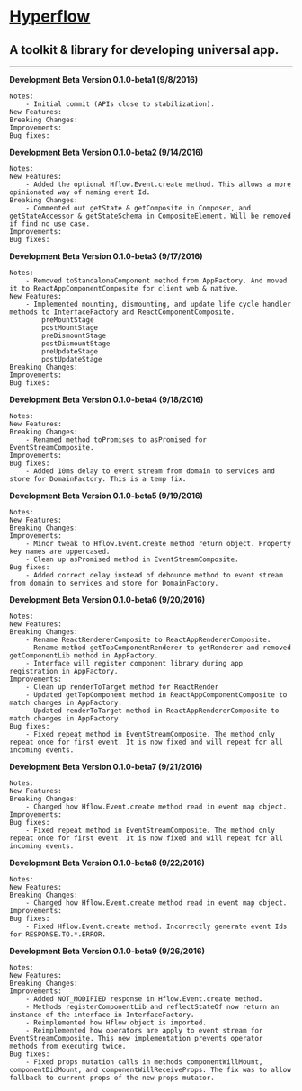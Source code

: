 # [Hyperflow](https://github.com/tuantle/hyperflow)
## A toolkit & library for developing universal app.

----

**Development Beta Version 0.1.0-beta1 (9/8/2016)**
```
Notes:
    - Initial commit (APIs close to stabilization).
New Features:
Breaking Changes:
Improvements:
Bug fixes:
```
**Development Beta Version 0.1.0-beta2 (9/14/2016)**
```
Notes:
New Features:
    - Added the optional Hflow.Event.create method. This allows a more opinionated way of naming event Id.  
Breaking Changes:
    - Commented out getState & getComposite in Composer, and getStateAccessor & getStateSchema in CompositeElement. Will be removed if find no use case.
Improvements:
Bug fixes:
```
**Development Beta Version 0.1.0-beta3 (9/17/2016)**
```
Notes:
    - Removed toStandaloneComponent method from AppFactory. And moved it to ReactAppComponentComposite for client web & native.
New Features:
    - Implemented mounting, dismounting, and update life cycle handler methods to InterfaceFactory and ReactComponentComposite.
        preMountStage
        postMountStage
        preDismountStage
        postDismountStage
        preUpdateStage
        postUpdateStage
Breaking Changes:
Improvements:
Bug fixes:
```
**Development Beta Version 0.1.0-beta4 (9/18/2016)**
```
Notes:
New Features:
Breaking Changes:
    - Renamed method toPromises to asPromised for EventStreamComposite.
Improvements:
Bug fixes:
    - Added 10ms delay to event stream from domain to services and store for DomainFactory. This is a temp fix.
```
**Development Beta Version 0.1.0-beta5 (9/19/2016)**
```
Notes:
New Features:
Breaking Changes:
Improvements:
    - Minor tweak to Hflow.Event.create method return object. Property key names are uppercased.
    - Clean up asPromised method in EventStreamComposite.
Bug fixes:
    - Added correct delay instead of debounce method to event stream from domain to services and store for DomainFactory.
```
**Development Beta Version 0.1.0-beta6 (9/20/2016)**
```
Notes:
New Features:
Breaking Changes:
    - Rename ReactRendererComposite to ReactAppRendererComposite.
    - Rename method getTopComponentRenderer to getRenderer and removed getComponentLib method in AppFactory.
    - Interface will register component library during app registration in AppFactory.
Improvements:
    - Clean up renderToTarget method for ReactRender
    - Updated getTopComponent method in ReactAppComponentComposite to match changes in AppFactory.
    - Updated renderToTarget method in ReactAppRendererComposite to match changes in AppFactory.
Bug fixes:
    - Fixed repeat method in EventStreamComposite. The method only repeat once for first event. It is now fixed and will repeat for all incoming events.
```
**Development Beta Version 0.1.0-beta7 (9/21/2016)**
```
Notes:
New Features:
Breaking Changes:
    - Changed how Hflow.Event.create method read in event map object.
Improvements:
Bug fixes:
    - Fixed repeat method in EventStreamComposite. The method only repeat once for first event. It is now fixed and will repeat for all incoming events.
```
**Development Beta Version 0.1.0-beta8 (9/22/2016)**
```
Notes:
New Features:
Breaking Changes:
    - Changed how Hflow.Event.create method read in event map object.
Improvements:
Bug fixes:
    - Fixed Hflow.Event.create method. Incorrectly generate event Ids for RESPONSE.TO.*.ERROR.
```
**Development Beta Version 0.1.0-beta9 (9/26/2016)**
```
Notes:
New Features:
Breaking Changes:
Improvements:
    - Added NOT_MODIFIED response in Hflow.Event.create method.
    - Methods registerComponentLib and reflectStateOf now return an instance of the interface in InterfaceFactory.
    - Reimplemented how Hflow object is imported.
    - Reimplemented how operators are apply to event stream for EventStreamComposite. This new implementation prevents operator methods from executing twice.
Bug fixes:
    - Fixed props mutation calls in methods componentWillMount, componentDidMount, and componentWillReceiveProps. The fix was to allow fallback to current props of the new props mutator.
```
